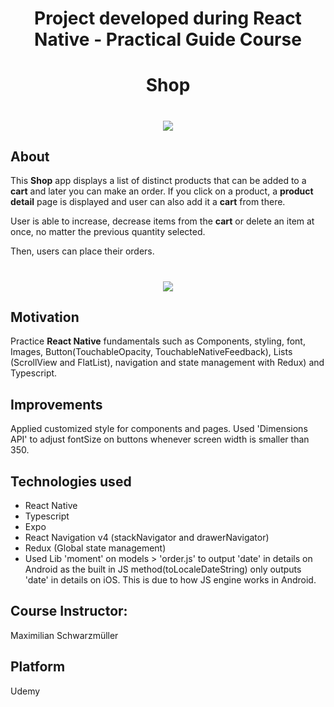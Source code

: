 <h1 align="center">Project developed during React Native - Practical Guide Course</h1>

<h1 align="center">Shop</h1>

<h1 align="center"><img src="https://ik.imagekit.io/cnbmdh4b9w/Screenshot_3_iRDm704Jm.png?ik-sdk-version=javascript-1.4.3&updatedAt=1649208539616"></h1>


## About

This **Shop** app displays a list of distinct products that can be added to a **cart** and later you can make an order.
If you click on a product, a **product detail** page is displayed and user can also add it a **cart** from there.

<p>User is able to increase, decrease items from the <strong>cart</strong>  or delete an item at once, no matter the previous quantity selected.</p>
Then, users can place their orders.
<h1 align='center'><img src='https://ik.imagekit.io/cnbmdh4b9w/ezgif.com-gif-maker__5__FnEwHwJ12.gif?ik-sdk-version=javascript-1.4.3&updatedAt=1649533857489'/></h1>

## Motivation
Practice **React Native** fundamentals such as Components, styling, font, Images, Button(TouchableOpacity, TouchableNativeFeedback), Lists (ScrollView and FlatList), navigation and state management with Redux) and Typescript.

## Improvements
Applied customized style for components and pages.
Used 'Dimensions API' to adjust fontSize on buttons whenever screen width is smaller than 350.


<!-- <p>In order to practice LinearGradient, I styled the FallBack Screen with LinearGradient. FallBack screen is the page displayed when the there is no Meals being filtered or there is no Meal in Favorites.</p> -->

<!-- ## Improvements to be applied
- Adapt the 'app' to be used on smaller devices and landscape position, by explorinng the advantages of Dimensions API) -->


## Technologies used
- React Native
- Typescript 
- Expo
- React Navigation v4 (stackNavigator and  drawerNavigator)
- Redux (Global state management)
- Used Lib 'moment' on models > 'order.js' to output 'date' in details on Android as the built in JS method(toLocaleDateString) only outputs 'date' in details on iOS. This is due to how JS engine works in Android.

## Course Instructor:
<p>Maximilian Schwarzmüller</p>

## Platform
<p>Udemy</p>


